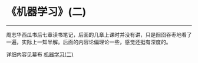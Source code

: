 # 《机器学习》(二)
***
周志华西瓜书后七章读书笔记，后面的几章上课时并没有讲，只是囫囵吞枣地看了一遍，实际上一知半解。后面的内容论偏理论一些，感觉还挺有深度的。
  
详细内容见幕布 [机器学习(二)](https://www.mubucm.com/doc/NYJXFgcw8K)